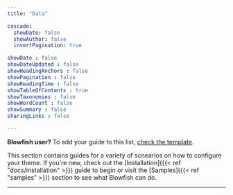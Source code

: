 ```yaml
---
title: "Data"

cascade:
  showDate: false
  showAuthor: false
  invertPagination: true

showDate : false
showDateUpdated : false
showHeadingAnchors : false
showPagination : false
showReadingTime : false
showTableOfContents : true
showTaxonomies : false 
showWordCount : false
showSummary : false
sharingLinks : false

---
```



**Blowfish user?** To add your guide to this list, [check the template](/guides/template/).

This section contains guides for a variety of scnearios on how to configure your theme. If you're new, check out the [Installation]({{< ref "docs/installation" >}}) guide to begin or visit the [Samples]({{< ref "samples" >}}) section to see what Blowfish can do.

---
